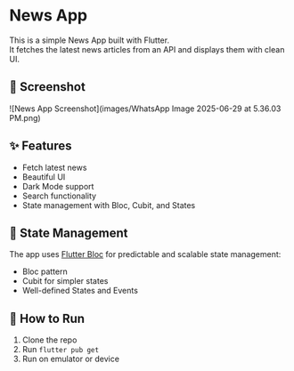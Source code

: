 # News App

This is a simple News App built with Flutter.  
It fetches the latest news articles from an API and displays them with clean UI.

## 📸 Screenshot

![News App Screenshot](images/WhatsApp Image 2025-06-29 at 5.36.03 PM.png)

## ✨ Features
- Fetch latest news
- Beautiful UI
- Dark Mode support
- Search functionality
- State management with Bloc, Cubit, and States

## 🧩 State Management
The app uses [Flutter Bloc](https://pub.dev/packages/flutter_bloc) for predictable and scalable state management:

- Bloc pattern
- Cubit for simpler states
- Well-defined States and Events

## 🚀 How to Run
1. Clone the repo
2. Run `flutter pub get`
3. Run on emulator or device
